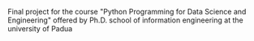 Final project for the course "Python Programming for Data Science and Engineering" offered by Ph.D. school of information engineering at the university of Padua
